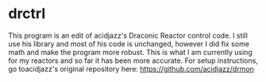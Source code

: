 # drctrl

This program is an edit of acidjazz's Draconic Reactor control code. I still use his library and most of his code is unchanged, however I did fix some math and make the program more robust. This is what I am currently using for my reactors and so far it has been more accurate. For setup instructions, go toacidjazz's original repository here: https://github.com/acidjazz/drmon
